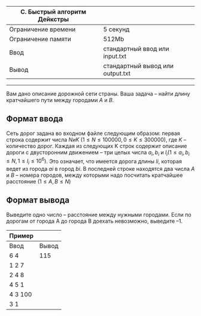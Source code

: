 |C. Быстрый алгоритм Дейкстры||
|-|-|
Ограничение времени|	5 секунд
Ограничение памяти|	512Mb
Ввод|	стандартный ввод или input.txt
Вывод|	стандартный вывод или output.txt
<hr>

Вам дано описание дорожной сети страны. Ваша задача – найти длину кратчайшего пути между городами $А$ и $B$.

## Формат ввода
Сеть дорог задана во входном файле следующим образом: первая строка содержит числа $N и K$ $(1 ≤ N ≤ 100000, 0 ≤ K ≤ 300000)$, где $K$ – количество дорог. Каждая из следующих K строк содержит описание дороги с двусторонним движением – три целых числа $a_i, b_i$ и $l_i (1 ≤ a_i, b_i ≤ N, 1 ≤ l_i ≤ 10^6)$. Это означает, что имеется дорога длины $li$, которая ведет из города $ai$ в город $bi$. В последней строке находятся два числа $А$ и $В$ – номера городов, между которыми надо посчитать кратчайшее расстояние $(1 ≤ A, B ≤ N)$

## Формат вывода
Выведите одно число – расстояние между нужными городами. Если по дорогам от города А до города В доехать невозможно, выведите $–1$.

|Пример||
|-|-|
Ввод|	Вывод
6 4|115
1 2 7|
2 4 8|
4 5 1|
4 3 100|
3 1|

